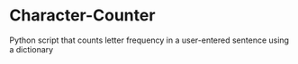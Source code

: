 # Character-Counter
Python script that counts letter frequency in a user-entered sentence using a dictionary
